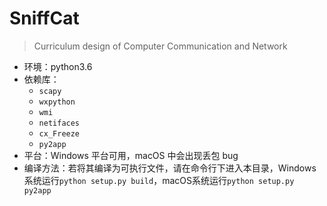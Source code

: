 # SniffCat

> Curriculum design of Computer Communication and Network

- 环境：python3.6
- 依赖库：
    * `scapy`
    * `wxpython`
    * `wmi`
    * `netifaces`
    * `cx_Freeze`
    * `py2app`
- 平台：Windows 平台可用，macOS 中会出现丢包 bug
- 编译方法：若将其编译为可执行文件，请在命令行下进入本目录，Windows 系统运行`python setup.py build`，macOS系统运行`python setup.py py2app`
